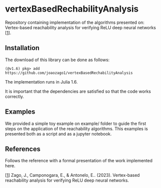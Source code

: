 # vertexBasedRechabilityAnalysis
Repository containing implementation of the algorithms presented on: Vertex-based reachability analysis for verifying ReLU deep neural networks [<a href="https://arxiv.org/abs/2301.12001">1</a>].

## Installation

The download of this library can be done as follows:

```
(@v1.6) pkg> add https://github.com/joaozago1/vertexBasedRechabilityAnalysis
```

The implementation runs in Julia 1.6.

It is important that the dependencies are satisfied so that the code works correctly.

## Examples

We provided a simple toy example on example/ folder to guide the first steps on the application of the reachability algorithms. This examples is presented both as a script and as a jupyter notebook.

## References

Follows the reference with a formal presentation of the work implemented here.

[<a href="https://arxiv.org/abs/2301.12001">1</a>] Zago, J., Camponogara, E., & Antonelo, E.. (2023). Vertex-based reachability analysis for verifying ReLU deep neural networks.
